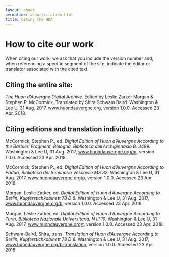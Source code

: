 ```yaml
---
layout: about
permalink: about/citation.html
title: Citing the HDA
---
```

  
  

# How to cite our work
 When citing our work, we ask that you include the version number and, when referencing a specific segment of the site, indicate the editor or translator associated with the cited text.

## Citing the entire site:
*The Huon d’Auvergne Digital Archive*. Edited by Leslie Zarker Morgan &amp; Stephen P. McCormick. Translated by Shira Schwam Baird. Washington &amp; Lee U, 31 Aug. 2017, www.huondauvergne.org, version 1.0.0. Accessed 23 Apr. 2018.

## Citing editions and translation individually:

McCormick, Stephen P., ed. *Digital Edition of Huon d’Auvergne According to the Barbieri Fragment, Bologna, Biblioteca dell’Archiginnasio B. 3489.* Washington &amp; Lee U, 31 Aug. 2017, www.huondauvergne.org/br, version 1.0.0. Accessed 23 Apr. 2018.

McCormick, Stephen P., ed. *Digital Edition of Huon d’Auvergne According to Padua, Biblioteca del Seminario Vescovile MS 32.* Washington &amp; Lee U, 31 Aug. 2017, www.huondauvergne.org/p, version 1.0.0. Accessed 23 Apr. 2018.

Morgan, Leslie Zarker, ed. *Digital Edition of Huon d’Auvergne According to Berlin, Kupferstichkabinett 78 D 8.* Washington &amp; Lee U, 31 Aug. 2017, www.huondauvergne.org/b, version 1.0.0. Accessed 23 Apr. 2018.

Morgan, Leslie Zarker, ed. *Digital Edition of Huon d’Auvergne According to Turin, Biblioteca Nazionale Universitaria, N III 19.* Washington &amp; Lee U, 31 Aug. 2017, www.huondauvergne.org/t, version 1.0.0. Accessed 23 Apr. 2018.

Schwam-Baird, Shira, trans. *Translation of Huon d’Auvergne According to Berlin, Kupferstichkabinett 78 D 8.* Washington &amp; Lee U, 31 Aug. 2017, www.huondauvergne.org/b-translation, version 1.0.0. Accessed 23 Apr. 2018.
 

